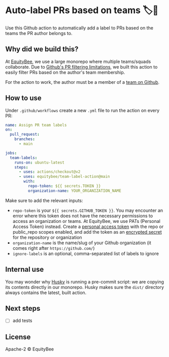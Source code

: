 # Auto-label PRs based on teams 🏷👥

Use this Github action to automatically add a label to PRs based on the teams the PR author belongs to.

## Why did we build this?

At [EquityBee](https://equitybee.com/), we use a large monorepo where multiple teams/squads collaborate. Due to [Github's PR filtering limitations](https://docs.github.com/en/issues/tracking-your-work-with-issues/filtering-and-searching-issues-and-pull-requests), we built this action to easily filter PRs based on the author's team membership.

For the action to work, the author must be a member of a [team on Github](https://docs.github.com/en/organizations/organizing-members-into-teams/about-teams).

## How to use

Under `.github/workflows` create a new `.yml` file to run the action on every PR:

```yaml
name: Assign PR team labels
on:
  pull_request:
    branches:
      - main

jobs:
  team-labels:
    runs-on: ubuntu-latest
    steps:
      - uses: actions/checkout@v2
      - uses: equitybee/team-label-action@main
        with:
          repo-token: ${{ secrets.TOKEN }}
          organization-name: YOUR_ORGANIZATION_NAME
```

Make sure to add the relevant inputs:

- `repo-token` is your `${{ secrets.GITHUB_TOKEN }}`. You may encounter an error where this token does not have the necessary permissions to access an organization or teams. At EquityBee, we use PATs (Personal Access Token) instead. Create a [personal access token](https://docs.github.com/en/github/authenticating-to-github/keeping-your-account-and-data-secure/creating-a-personal-access-token) with the repo or public_repo scopes enabled, and add the token as an [encrypted secret](https://docs.github.com/en/actions/reference/encrypted-secrets#creating-encrypted-secrets-for-a-repository) for the repository or organization
- `organization-name` is the name/slug of your Github organization (it comes right after `https://github.com/`)
- `ignore-labels` is an optional, comma-separated list of labels to ignore

## Internal use

You may wonder why [Husky](https://typicode.github.io/husky/#/) is running a pre-commit script: we are copying its contents directly in our monorepo. Husky makes sure the `dist/` directory always contains the latest, built action.

## Next steps

- [ ] add tests

## License

Apache-2 © EquityBee

